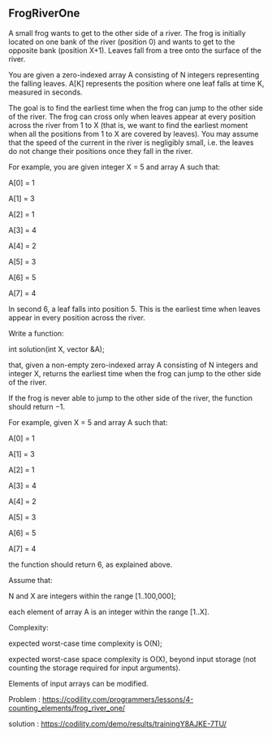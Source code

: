 FrogRiverOne
-------------

A small frog wants to get to the other side of a river. The frog is initially located on one bank of the river (position 0) and wants to get to the opposite bank (position X+1). Leaves fall from a tree onto the surface of the river.

You are given a zero-indexed array A consisting of N integers representing the falling leaves. A[K] represents the position where one leaf falls at time K, measured in seconds.

The goal is to find the earliest time when the frog can jump to the other side of the river. The frog can cross only when leaves appear at every position across the river from 1 to X (that is, we want to find the earliest moment when all the positions from 1 to X are covered by leaves). You may assume that the speed of the current in the river is negligibly small, i.e. the leaves do not change their positions once they fall in the river.

For example, you are given integer X = 5 and array A such that:

  A[0] = 1 </p>
  A[1] = 3 </p>
  A[2] = 1 </p>
  A[3] = 4 </p>
  A[4] = 2 </p>
  A[5] = 3 </p>
  A[6] = 5 </p>
  A[7] = 4 </p>
In second 6, a leaf falls into position 5. This is the earliest time when leaves appear in every position across the river.

Write a function:

int solution(int X, vector<int> &A);

that, given a non-empty zero-indexed array A consisting of N integers and integer X, returns the earliest time when the frog can jump to the other side of the river.

If the frog is never able to jump to the other side of the river, the function should return −1.

For example, given X = 5 and array A such that:

  A[0] = 1 </p>
  A[1] = 3 </p>
  A[2] = 1 </p>
  A[3] = 4 </p>
  A[4] = 2 </p>
  A[5] = 3 </p>
  A[6] = 5 </p>
  A[7] = 4 </p>
the function should return 6, as explained above.

Assume that:

N and X are integers within the range [1..100,000]; </p>
each element of array A is an integer within the range [1..X]. </p>
Complexity:

expected worst-case time complexity is O(N); </p>
expected worst-case space complexity is O(X), beyond input storage (not counting the storage required for input arguments). </p>
Elements of input arrays can be modified.



Problem : https://codility.com/programmers/lessons/4-counting_elements/frog_river_one/ </p>
solution : https://codility.com/demo/results/trainingY8AJKE-7TU/ </p>
